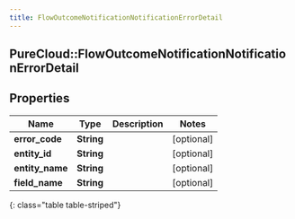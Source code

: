 ```yaml
---
title: FlowOutcomeNotificationNotificationErrorDetail
---
```

## PureCloud::FlowOutcomeNotificationNotificationErrorDetail

## Properties

|Name | Type | Description | Notes|
|------------ | ------------- | ------------- | -------------|
| **error_code** | **String** |  | [optional] |
| **entity_id** | **String** |  | [optional] |
| **entity_name** | **String** |  | [optional] |
| **field_name** | **String** |  | [optional] |
{: class="table table-striped"}


